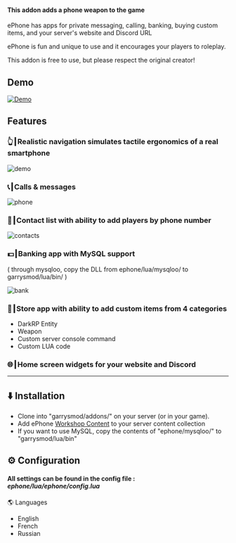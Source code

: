 #### This addon adds a phone weapon to the game

ePhone has apps for private messaging, calling, banking, buying custom items, and your server's website and Discord URL

ePhone is fun and unique to use and it encourages your players to roleplay.

This addon is free to use, but please respect the original creator!

## Demo
[![Demo](http://img.youtube.com/vi/V-4txKs0mjM/0.jpg)](http://www.youtube.com/watch?v=V-4txKs0mjM "Demo")

## Features

### 👆┃Realistic navigation simulates tactile ergonomics of a real smartphone

![demo](https://files.catbox.moe/708aqg.gif)

### 📞┃Calls & messages

![phone](https://i.imgur.com/OtPUFpQ.png)

### 📔┃Contact list with ability to add players by phone number

![contacts](https://i.imgur.com/jLjSvhZ.png)

### 💵┃Banking app with MySQL support 
( through mysqloo, copy the DLL from ephone/lua/mysqloo/ to garrysmod/lua/bin/ )

![bank](https://i.imgur.com/Cn5joQl.png)

### 🛒┃Store app with ability to add custom items from 4 categories

- DarkRP Entity
- Weapon
- Custom server console command
- Custom LUA code

### 🌐┃Home screen widgets for your website and Discord

---

## ⬇️ Installation

- Clone into "garrysmod/addons/" on your server (or in your game).
- Add ePhone [Workshop Content](https://steamcommunity.com/sharedfiles/filedetails/?id=2381066855) to your server content collection
- If you want to use MySQL, copy the contents of "ephone/mysqloo/" to "garrysmod/lua/bin"

## ⚙️ Configuration
#### All settings can be found in the config file : *ephone/lua/ephone/config.lua*

🌎 Languages
- English
- French
- Russian
